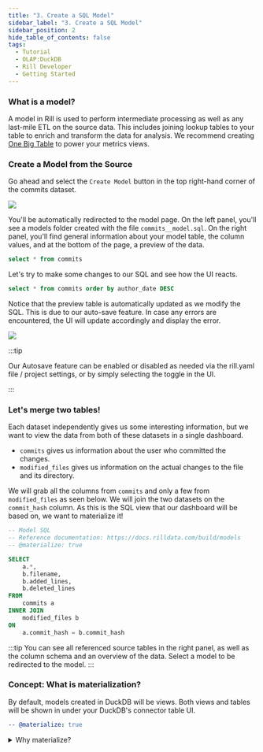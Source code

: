 ```yaml
---
title: "3. Create a SQL Model"
sidebar_label: "3. Create a SQL Model"
sidebar_position: 2
hide_table_of_contents: false
tags:
  - Tutorial
  - OLAP:DuckDB
  - Rill Developer
  - Getting Started
---
```


### What is a model?
A model in Rill is used to perform intermediate processing as well as any last-mile ETL on the source data. This includes joining lookup tables to your table to enrich and transform the data for analysis. We recommend creating [One Big Table](/build/models/models-101#one-big-table-and-dashboarding) to power your metrics views. 

### Create a Model from the Source

Go ahead and select the `Create Model` button in the top right-hand corner of the commits dataset.

<img src = '/img/tutorials/rill-basics/Add-Model.gif' class='rounded-gif' />
<br />

You'll be automatically redirected to the model page. On the left panel, you'll see a models folder created with the file `commits__model.sql`. On the right panel, you'll find general information about your model table, the column values, and at the bottom of the page, a preview of the data.

```SQL
select * from commits
```

Let's try to make some changes to our SQL and see how the UI reacts.

```SQL
select * from commits order by author_date DESC
```
Notice that the preview table is automatically updated as we modify the SQL. This is due to our auto-save feature. In case any errors are encountered, the UI will update accordingly and display the error.


<img src = '/img/tutorials/rill-basics/Model-SQL.gif' class='rounded-gif' />
<br />



:::tip
 
 Our Autosave feature can be enabled or disabled as needed via the rill.yaml file / project settings, or by simply selecting the toggle in the UI.

:::


### Let's merge two tables!

Each dataset independently gives us some interesting information, but we want to view the data from both of these datasets in a single dashboard.
- `commits` gives us information about the user who committed the changes.
- `modified_files` gives us information on the actual changes to the file and its directory.

We will grab all the columns from `commits` and only a few from `modified_files` as seen below. We will join the two datasets on the `commit_hash` column. As this is the SQL view that our dashboard will be based on, we want to materialize it!

```SQL
-- Model SQL
-- Reference documentation: https://docs.rilldata.com/build/models
-- @materialize: true

SELECT
    a.*,
    b.filename,
    b.added_lines,
    b.deleted_lines
FROM
    commits a
INNER JOIN
    modified_files b
ON
    a.commit_hash = b.commit_hash
```

:::tip 
You can see all referenced source tables in the right panel, as well as the column schema and an overview of the data. Select a model to be redirected to the model.
:::
### Concept: What is materialization?

By default, models created in DuckDB will be views. Both views and tables will be shown in under your DuckDB's connector table UI.

```yaml
-- @materialize: true
```
<details>
  <summary>Why materialize?</summary>
  
   You may experience some improved performance materializing SQL views for intermediate models in the case of complex SQL or large data. We generally recommend materializing finals models that power dashboards.  However, you might experience some degradation of modeling experience [auto-save feature] for some specific situations including cross joins.

</details>